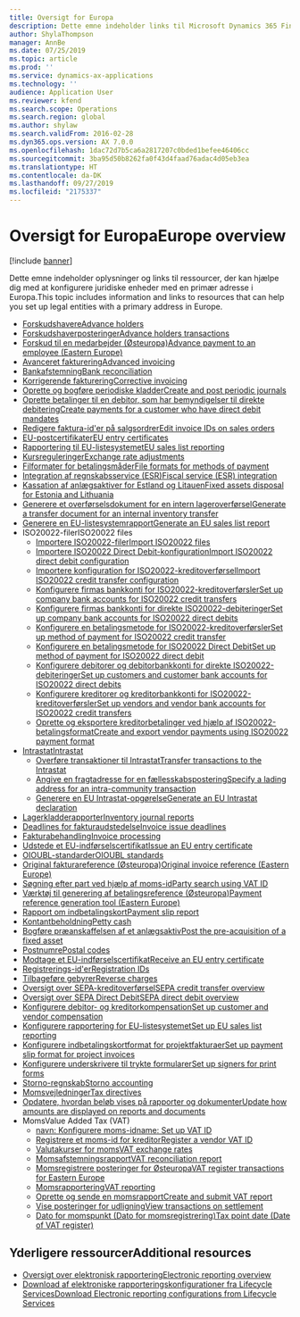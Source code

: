 ```yaml
---
title: Oversigt for Europa
description: Dette emne indeholder links til Microsoft Dynamics 365 Finance-dokumentationsressourcer for Europa.
author: ShylaThompson
manager: AnnBe
ms.date: 07/25/2019
ms.topic: article
ms.prod: ''
ms.service: dynamics-ax-applications
ms.technology: ''
audience: Application User
ms.reviewer: kfend
ms.search.scope: Operations
ms.search.region: global
ms.author: shylaw
ms.search.validFrom: 2016-02-28
ms.dyn365.ops.version: AX 7.0.0
ms.openlocfilehash: 1dac72d7b5ca6a2817207c0bded1befee46406cc
ms.sourcegitcommit: 3ba95d50b8262fa0f43d4faad76adac4d05eb3ea
ms.translationtype: HT
ms.contentlocale: da-DK
ms.lasthandoff: 09/27/2019
ms.locfileid: "2175337"
---
```

# <a name="europe-overview"></a><span data-ttu-id="fbcd7-103">Oversigt for Europa</span><span class="sxs-lookup"><span data-stu-id="fbcd7-103">Europe overview</span></span>

[!include [banner](../includes/banner.md)]

<span data-ttu-id="fbcd7-104">Dette emne indeholder oplysninger og links til ressourcer, der kan hjælpe dig med at konfigurere juridiske enheder med en primær adresse i Europa.</span><span class="sxs-lookup"><span data-stu-id="fbcd7-104">This topic includes information and links to resources that can help you set up legal entities with a primary address in Europe.</span></span> 

- [<span data-ttu-id="fbcd7-105">Forskudshavere</span><span class="sxs-lookup"><span data-stu-id="fbcd7-105">Advance holders</span></span>](emea-advance-holders.md)
 - [<span data-ttu-id="fbcd7-106">Forskudshaverposteringer</span><span class="sxs-lookup"><span data-stu-id="fbcd7-106">Advance holders transactions</span></span>](emea-advance-holders-transactions.md)
 - [<span data-ttu-id="fbcd7-107">Forskud til en medarbejder (Østeuropa)</span><span class="sxs-lookup"><span data-stu-id="fbcd7-107">Advance payment to an employee (Eastern Europe)</span></span>](tasks/advance-payment-employee.md)
- [<span data-ttu-id="fbcd7-108">Avanceret fakturering</span><span class="sxs-lookup"><span data-stu-id="fbcd7-108">Advanced invoicing</span></span>](emea-advance-invoice.md)
- [<span data-ttu-id="fbcd7-109">Bankafstemning</span><span class="sxs-lookup"><span data-stu-id="fbcd7-109">Bank reconciliation</span></span>](emea-bank-reconciliation.md)
- [<span data-ttu-id="fbcd7-110">Korrigerende fakturering</span><span class="sxs-lookup"><span data-stu-id="fbcd7-110">Corrective invoicing</span></span>](emea-corrective-invoice.md)
- [<span data-ttu-id="fbcd7-111">Oprette og bogføre periodiske kladder</span><span class="sxs-lookup"><span data-stu-id="fbcd7-111">Create and post periodic journals</span></span>](emea-create-post-periodic-journals.md)
- [<span data-ttu-id="fbcd7-112">Oprette betalinger til en debitor, som har bemyndigelser til direkte debitering</span><span class="sxs-lookup"><span data-stu-id="fbcd7-112">Create payments for a customer who have direct debit mandates</span></span>](tasks/create-payments-customers-who-have-direct-debit-mandates.md)
- [<span data-ttu-id="fbcd7-113">Redigere faktura-id'er på salgsordrer</span><span class="sxs-lookup"><span data-stu-id="fbcd7-113">Edit invoice IDs on sales orders</span></span>](emea-edit-invoice-id-sales-orders.md)
- [<span data-ttu-id="fbcd7-114">EU-postcertifikater</span><span class="sxs-lookup"><span data-stu-id="fbcd7-114">EU entry certificates</span></span>](emea-entry-certificates.md)
- [<span data-ttu-id="fbcd7-115">Rapportering til EU-listesystemet</span><span class="sxs-lookup"><span data-stu-id="fbcd7-115">EU sales list reporting</span></span>](emea-eu-sales-list.md)
- [<span data-ttu-id="fbcd7-116">Kursreguleringer</span><span class="sxs-lookup"><span data-stu-id="fbcd7-116">Exchange rate adjustments</span></span>](emea-exchange-rate-adjustments.md)
- [<span data-ttu-id="fbcd7-117">Filformater for betalingsmåder</span><span class="sxs-lookup"><span data-stu-id="fbcd7-117">File formats for methods of payment</span></span>](emea-select-file-formats-for-the-method-of-payments.md)
- [<span data-ttu-id="fbcd7-118">Integration af regnskabsservice (ESR)</span><span class="sxs-lookup"><span data-stu-id="fbcd7-118">Fiscal service (ESR) integration</span></span>](emea-fiscal-service-integration.md)
- [<span data-ttu-id="fbcd7-119">Kassation af anlægsaktiver for Estland og Litauen</span><span class="sxs-lookup"><span data-stu-id="fbcd7-119">Fixed assets disposal for Estonia and Lithuania</span></span>](emea-credit-note-reverse-fixed-asset-sale.md)
- [<span data-ttu-id="fbcd7-120">Generere et overførselsdokument for en intern lageroverførsel</span><span class="sxs-lookup"><span data-stu-id="fbcd7-120">Generate a transfer document for an internal inventory transfer</span></span>](tasks/transfer-document-internal-inventory-transfer.md)
- [<span data-ttu-id="fbcd7-121">Generere en EU-listesystemrapport</span><span class="sxs-lookup"><span data-stu-id="fbcd7-121">Generate an EU sales list report</span></span>](tasks/eur-00011-eu-sales-list-report.md)
- <span data-ttu-id="fbcd7-122">ISO20022-filer</span><span class="sxs-lookup"><span data-stu-id="fbcd7-122">ISO20022 files</span></span>
  - [<span data-ttu-id="fbcd7-123">Importere ISO20022-filer</span><span class="sxs-lookup"><span data-stu-id="fbcd7-123">Import ISO20022 files</span></span>](emea-ISO20022-file-formats.md)
  - [<span data-ttu-id="fbcd7-124">Importere ISO20022 Direct Debit-konfiguration</span><span class="sxs-lookup"><span data-stu-id="fbcd7-124">Import ISO20022 direct debit configuration</span></span>](tasks/import-iso20022-direct-debit-configuration.md)
  - [<span data-ttu-id="fbcd7-125">Importere konfiguration for ISO20022-kreditoverførsel</span><span class="sxs-lookup"><span data-stu-id="fbcd7-125">Import ISO20022 credit transfer configuration</span></span>](tasks/import-iso20022-credit-transfer-configuration.md)
  - [<span data-ttu-id="fbcd7-126">Konfigurere firmas bankkonti for ISO20022-kreditoverførsler</span><span class="sxs-lookup"><span data-stu-id="fbcd7-126">Set up company bank accounts for ISO20022 credit transfers</span></span>](tasks/set-up-company-bank-accounts-iso20022-credit-transfers.md)
  - [<span data-ttu-id="fbcd7-127">Konfigurere firmas bankkonti for direkte ISO20022-debiteringer</span><span class="sxs-lookup"><span data-stu-id="fbcd7-127">Set up company bank accounts for ISO20022 direct debits</span></span>](tasks/set-up-company-bank-accounts-iso20022-direct-debits.md)
  - [<span data-ttu-id="fbcd7-128">Konfigurere en betalingsmetode for ISO20022-kreditoverførsler</span><span class="sxs-lookup"><span data-stu-id="fbcd7-128">Set up method of payment for ISO20022 credit transfer</span></span>](tasks/set-up-method-payment-iso20022-credit-transfer.md)
  - [<span data-ttu-id="fbcd7-129">Konfigurere en betalingsmetode for ISO20022 Direct Debit</span><span class="sxs-lookup"><span data-stu-id="fbcd7-129">Set up method of payment for ISO20022 direct debit</span></span>](tasks/setup-method-payment-iso20022-direct-debit.md)
  - [<span data-ttu-id="fbcd7-130">Konfigurere debitorer og debitorbankkonti for direkte ISO20022-debiteringer</span><span class="sxs-lookup"><span data-stu-id="fbcd7-130">Set up customers and customer bank accounts for ISO20022 direct debits</span></span>](tasks/set-up-bank-accounts-iso20022-direct-debits.md)
  - [<span data-ttu-id="fbcd7-131">Konfigurere kreditorer og kreditorbankkonti for ISO20022-kreditoverførsler</span><span class="sxs-lookup"><span data-stu-id="fbcd7-131">Set up vendors and vendor bank accounts for ISO20022 credit transfers</span></span>](tasks/set-up-vendor-iso20022-credit-transfers.md)
  - [<span data-ttu-id="fbcd7-132">Oprette og eksportere kreditorbetalinger ved hjælp af ISO20022-betalingsformat</span><span class="sxs-lookup"><span data-stu-id="fbcd7-132">Create and export vendor payments using ISO20022 payment format</span></span>](tasks/create-export-vendor-payments-iso20022-payment-format.md)
- [<span data-ttu-id="fbcd7-133">Intrastat</span><span class="sxs-lookup"><span data-stu-id="fbcd7-133">Intrastat</span></span>](emea-intrastat.md)
  - [<span data-ttu-id="fbcd7-134">Overføre transaktioner til Intrastat</span><span class="sxs-lookup"><span data-stu-id="fbcd7-134">Transfer transactions to the Intrastat</span></span>](tasks/transfer-transactions-intrastat.md)
  - [<span data-ttu-id="fbcd7-135">Angive en fragtadresse for en fællesskabspostering</span><span class="sxs-lookup"><span data-stu-id="fbcd7-135">Specify a lading address for an intra-community transaction</span></span>](tasks/eur-00002-specify-lading-address-intra-community.md)
  - [<span data-ttu-id="fbcd7-136">Generere en EU Intrastat-opgørelse</span><span class="sxs-lookup"><span data-stu-id="fbcd7-136">Generate an EU Intrastat declaration</span></span>](tasks/eur-00002-eu-intrastat-declaration.md)
- [<span data-ttu-id="fbcd7-137">Lagerkladderapporter</span><span class="sxs-lookup"><span data-stu-id="fbcd7-137">Inventory journal reports</span></span>](emea-set-up-report-inventory-journal-names.md)
- [<span data-ttu-id="fbcd7-138">Deadlines for fakturaudstedelse</span><span class="sxs-lookup"><span data-stu-id="fbcd7-138">Invoice issue deadlines</span></span>](emea-invoice-issue-deadline.md)
- [<span data-ttu-id="fbcd7-139">Fakturabehandling</span><span class="sxs-lookup"><span data-stu-id="fbcd7-139">Invoice processing</span></span>](emea-invoice-processing.md)
- [<span data-ttu-id="fbcd7-140">Udstede et EU-indførselscertifikat</span><span class="sxs-lookup"><span data-stu-id="fbcd7-140">Issue an EU entry certificate</span></span>](tasks/eur-00012-issue-eu-entry-certificate.md)
- [<span data-ttu-id="fbcd7-141">OIOUBL-standarder</span><span class="sxs-lookup"><span data-stu-id="fbcd7-141">OIOUBL standards</span></span>](emea-oioubl-standards-electronic-invoicing.md)
- [<span data-ttu-id="fbcd7-142">Original fakturareference (Østeuropa)</span><span class="sxs-lookup"><span data-stu-id="fbcd7-142">Original invoice reference (Eastern Europe)</span></span>](tasks/ee-00004-original-invoice-reference.md)
- [<span data-ttu-id="fbcd7-143">Søgning efter part ved hjælp af moms-id</span><span class="sxs-lookup"><span data-stu-id="fbcd7-143">Party search using VAT ID</span></span>](tasks/eur-00015-party-search-vat-id.md)
- [<span data-ttu-id="fbcd7-144">Værktøj til generering af betalingsreference (Østeuropa)</span><span class="sxs-lookup"><span data-stu-id="fbcd7-144">Payment reference generation tool (Eastern Europe)</span></span>](tasks/ee-00015-payment-reference-generation-tool.md)
- [<span data-ttu-id="fbcd7-145">Rapport om indbetalingskort</span><span class="sxs-lookup"><span data-stu-id="fbcd7-145">Payment slip report</span></span>](emea-eur-payment-slip-report-giro.md)
- [<span data-ttu-id="fbcd7-146">Kontantbeholdning</span><span class="sxs-lookup"><span data-stu-id="fbcd7-146">Petty cash</span></span>](emea-petty-cash.md)
- [<span data-ttu-id="fbcd7-147">Bogføre præanskaffelsen af et anlægsaktiv</span><span class="sxs-lookup"><span data-stu-id="fbcd7-147">Post the pre-acquisition of a fixed asset</span></span>](emea-pre-acquisition-acquisition-fixed-asset.md)
- [<span data-ttu-id="fbcd7-148">Postnumre</span><span class="sxs-lookup"><span data-stu-id="fbcd7-148">Postal codes</span></span>](emea-import-create-postal-codes-manually.md)
- [<span data-ttu-id="fbcd7-149">Modtage et EU-indførselscertifikat</span><span class="sxs-lookup"><span data-stu-id="fbcd7-149">Receive an EU entry certificate</span></span>](tasks/eur-00012-receive-eu-entry-certificate.md)
- [<span data-ttu-id="fbcd7-150">Registrerings-id'er</span><span class="sxs-lookup"><span data-stu-id="fbcd7-150">Registration IDs</span></span>](emea-registration-ids.md)
- [<span data-ttu-id="fbcd7-151">Tilbageføre gebyrer</span><span class="sxs-lookup"><span data-stu-id="fbcd7-151">Reverse charges</span></span>](emea-reverse-charge.md)
- [<span data-ttu-id="fbcd7-152">Oversigt over SEPA-kreditoverførsel</span><span class="sxs-lookup"><span data-stu-id="fbcd7-152">SEPA credit transfer overview</span></span>](../accounts-payable/sepa-credit-transfer.md)
- [<span data-ttu-id="fbcd7-153">Oversigt over SEPA Direct Debit</span><span class="sxs-lookup"><span data-stu-id="fbcd7-153">SEPA direct debit overview</span></span>](../accounts-receivable/sepa-direct-debit-overview.md)
- [<span data-ttu-id="fbcd7-154">Konfigurere debitor- og kreditorkompensation</span><span class="sxs-lookup"><span data-stu-id="fbcd7-154">Set up customer and vendor compensation</span></span>](emea-compensation-customer-vendor-transactions.md)
- [<span data-ttu-id="fbcd7-155">Konfigurere rapportering for EU-listesystemet</span><span class="sxs-lookup"><span data-stu-id="fbcd7-155">Set up EU sales list reporting</span></span>](tasks/eur-00011-eu-sales-list-reporting.md)
- [<span data-ttu-id="fbcd7-156">Konfigurere indbetalingskortformat for projektfakturaer</span><span class="sxs-lookup"><span data-stu-id="fbcd7-156">Set up payment slip format for project invoices</span></span>](tasks/set-up-payment-slip-format-project-invoices.md)
- [<span data-ttu-id="fbcd7-157">Konfigurere underskrivere til trykte formularer</span><span class="sxs-lookup"><span data-stu-id="fbcd7-157">Set up signers for print forms</span></span>](emea-set-up-signers-for-printing-forms.md)
- [<span data-ttu-id="fbcd7-158">Storno-regnskab</span><span class="sxs-lookup"><span data-stu-id="fbcd7-158">Storno accounting</span></span>](emea-storno.md)
- [<span data-ttu-id="fbcd7-159">Momsvejledninger</span><span class="sxs-lookup"><span data-stu-id="fbcd7-159">Tax directives</span></span>](emea-tax-directives.md)
- [<span data-ttu-id="fbcd7-160">Opdatere, hvordan beløb vises på rapporter og dokumenter</span><span class="sxs-lookup"><span data-stu-id="fbcd7-160">Update how amounts are displayed on reports and documents</span></span>](emea-amount-printing-forms.md)
- <span data-ttu-id="fbcd7-161">Moms</span><span class="sxs-lookup"><span data-stu-id="fbcd7-161">Value Added Tax (VAT)</span></span>
  - [<span data-ttu-id="fbcd7-162">navn: Konfigurere moms-id</span><span class="sxs-lookup"><span data-stu-id="fbcd7-162">name: Set up VAT ID</span></span>](tasks/eur-00015-vat-id.md)
  - [<span data-ttu-id="fbcd7-163">Registrere et moms-id for kreditor</span><span class="sxs-lookup"><span data-stu-id="fbcd7-163">Register a vendor VAT ID</span></span>](tasks/eur-00015-registration-vendor-vat-id.md)
  - [<span data-ttu-id="fbcd7-164">Valutakurser for moms</span><span class="sxs-lookup"><span data-stu-id="fbcd7-164">VAT exchange rates</span></span>](emea-vat-exchange-rate.md)
  - [<span data-ttu-id="fbcd7-165">Momsafstemningsrapport</span><span class="sxs-lookup"><span data-stu-id="fbcd7-165">VAT reconciliation report</span></span>](tasks/eur-00018-vat-reconciliation-report.md)
  - [<span data-ttu-id="fbcd7-166">Momsregistrere posteringer for Østeuropa</span><span class="sxs-lookup"><span data-stu-id="fbcd7-166">VAT register transactions for Eastern Europe</span></span>](emea-vat-register-transactions.md)
  - [<span data-ttu-id="fbcd7-167">Momsrapportering</span><span class="sxs-lookup"><span data-stu-id="fbcd7-167">VAT reporting</span></span>](emea-vat-reporting.md)
  - [<span data-ttu-id="fbcd7-168">Oprette og sende en momsrapport</span><span class="sxs-lookup"><span data-stu-id="fbcd7-168">Create and submit VAT report</span></span>](tasks/create-submit-vat-report.md)
  - [<span data-ttu-id="fbcd7-169">Vise posteringer for udligning</span><span class="sxs-lookup"><span data-stu-id="fbcd7-169">View transactions on settlement</span></span>](emea-transactions-settlement-form.md)
  - [<span data-ttu-id="fbcd7-170">Dato for momspunkt (Dato for momsregistrering)</span><span class="sxs-lookup"><span data-stu-id="fbcd7-170">Tax point date (Date of VAT register)</span></span>](emea-tax-point-date.md)

## <a name="additional-resources"></a><span data-ttu-id="fbcd7-171">Yderligere ressourcer</span><span class="sxs-lookup"><span data-stu-id="fbcd7-171">Additional resources</span></span>

- [<span data-ttu-id="fbcd7-172">Oversigt over elektronisk rapportering</span><span class="sxs-lookup"><span data-stu-id="fbcd7-172">Electronic reporting overview</span></span>](../../dev-itpro/analytics/general-electronic-reporting.md)
- [<span data-ttu-id="fbcd7-173">Download af elektroniske rapporteringskonfigurationer fra Lifecycle Services</span><span class="sxs-lookup"><span data-stu-id="fbcd7-173">Download Electronic reporting configurations from Lifecycle Services</span></span>](../../dev-itpro/analytics/download-electronic-reporting-configuration-lcs.md)


